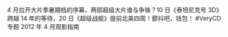4 月拉开大片季暑期档的序幕，两部超级大片谁与争锋？10 日《泰坦尼克号 3D》跨越 14 年的等待，20 日《超级战舰》提前北美四周！颤抖吧，钱包！ #VeryCD 专题  2012 年 4 月观影指南  ​​​​